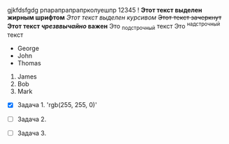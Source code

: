 gjkfdsfgdg рпарапрапрапрколуешпр 12345  !
**Этот текст выделен жирным шрифтом**
_Этот текст выделен курсивом_
~~Этот текст зачеркнут~~
**Этот текст _чрезввычайно_ важен**
Это <sub>подстрочный</sub> текст
Это <sup>надстрочный</sup> текст


+ George
+ John
+ Thomas

1. James
2. Bob
3. Mark

- [X] Задача 1. 'rgb(255, 255, 0)'
- [ ] Задача 2. 
- [ ] Задача 3.

